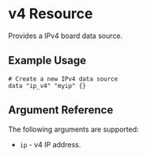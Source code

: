 # v4 Resource

Provides a IPv4 board data source.

## Example Usage

```hcl
# Create a new IPv4 data source
data "ip_v4" "myip" {}
```

## Argument Reference

The following arguments are supported:

* `ip` - v4 IP address.
